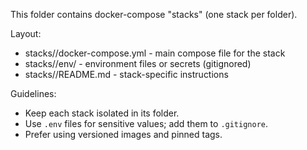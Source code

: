 This folder contains docker-compose "stacks" (one stack per folder).

Layout:
- stacks/<stack-name>/docker-compose.yml  - main compose file for the stack
- stacks/<stack-name>/env/               - environment files or secrets (gitignored)
- stacks/<stack-name>/README.md          - stack-specific instructions

Guidelines:
- Keep each stack isolated in its folder.
- Use `.env` files for sensitive values; add them to `.gitignore`.
- Prefer using versioned images and pinned tags.
